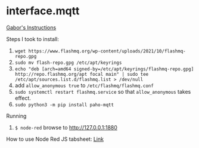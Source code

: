 # interface.mqtt

[Gabor's Instructions](https://github.com/RIAPS/example.mqnr/blob/accff50375c904a468dbd4c22b7c07f26b8e62fe/MQTTNodeRed/README.md)

Steps I took to install:
1. ```wget https://www.flashmq.org/wp-content/uploads/2021/10/flashmq-repo.gpg```
2. `sudo mv flash-repo.gpg /etc/apt/keyrings`
3. ```echo "deb [arch=amd64 signed-by=/etc/apt/keyrings/flashmq-repo.gpg] http://repo.flashmq.org/apt focal main" | sudo tee /etc/apt/sources.list.d/flashmq.list > /dev/null```
4. add `allow_anonymous true` to `/etc/flashmq/flashmq.conf`
5. `sudo systemctl restart flashmq.service` so that `allow_anonymous` takes effect.
6. ```sudo python3 -m pip install paho-mqtt```


Running
1. `$ node-red` browse to http://127.0.0.1:1880


How to use Node Red JS tabsheet:
[Link](https://github.com/bartbutenaers/node-red-contrib-ui-svg/blob/master/docs/tabsheet_js.md)
